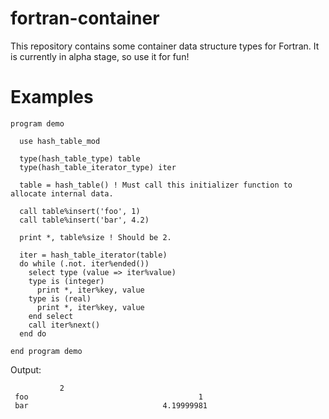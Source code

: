 # fortran-container

This repository contains some container data structure types for Fortran. It is currently in alpha stage, so use it for fun!

# Examples

```Fortran
program demo

  use hash_table_mod

  type(hash_table_type) table
  type(hash_table_iterator_type) iter

  table = hash_table() ! Must call this initializer function to allocate internal data.

  call table%insert('foo', 1)
  call table%insert('bar', 4.2)

  print *, table%size ! Should be 2.

  iter = hash_table_iterator(table)
  do while (.not. iter%ended())
    select type (value => iter%value)
    type is (integer)
      print *, iter%key, value
    type is (real)
      print *, iter%key, value
    end select
    call iter%next()
  end do

end program demo
```

Output:

```
           2
 foo                                      1
 bar                              4.19999981
```
